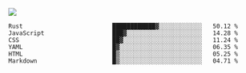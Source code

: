 ![](https://github-profile-summary-cards.vercel.app/api/cards/profile-details?username=igtm&theme=dracula)
<!--START_SECTION:waka-->

```text
Rust                         ████████████▓░░░░░░░░░░░░   50.12 %
JavaScript                   ███▓░░░░░░░░░░░░░░░░░░░░░   14.28 %
CSS                          ██▓░░░░░░░░░░░░░░░░░░░░░░   11.24 %
YAML                         █▓░░░░░░░░░░░░░░░░░░░░░░░   06.35 %
HTML                         █▒░░░░░░░░░░░░░░░░░░░░░░░   05.25 %
Markdown                     █▒░░░░░░░░░░░░░░░░░░░░░░░   04.71 %
```

<!--END_SECTION:waka-->
